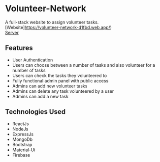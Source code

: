 # Volunteer-Network
A full-stack website to assign volunteer tasks.<br/>
[Website]https://volunteer-network-d1fbd.web.app/)<br/>
[Server](https://floating-beyond-39916.herokuapp.com/)<br/>
## Features
- User  Authentication
- Users can choose between a number of tasks and also volunteer for a number of tasks
- Users can check the tasks they volunteered to
- Fully functional admin panel with public access
- Admins can add new volunteer tasks
- Admins can delete any task volunteered by a user
- Admins can add a new task

## Technologies Used
- ReactJs
- NodeJs
- ExpressJs
- MongoDb
- Bootstrap
- Material-Ui
- Firebase